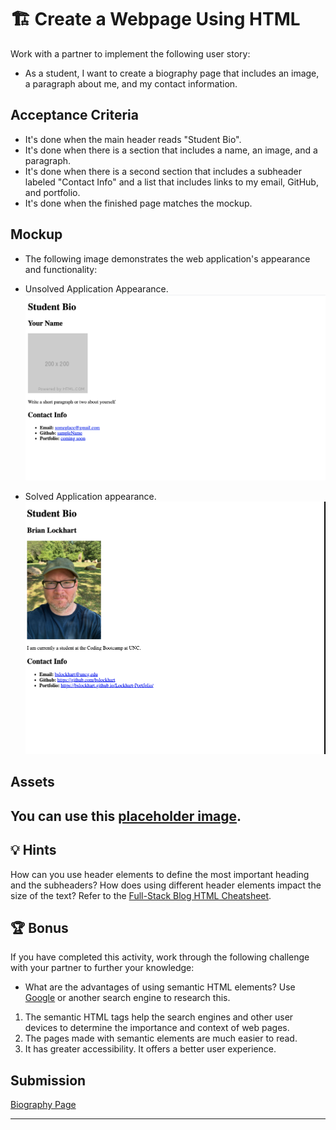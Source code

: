 # 🏗️ Create a Webpage Using HTML
Work with a partner to implement the following user story:
* As a student, I want to create a biography page that includes an image, a paragraph about me, and my contact information.

## Acceptance Criteria
* It's done when the main header reads "Student Bio".
* It's done when there is a section that includes a name, an image, and a paragraph.
* It's done when there is a second section that includes a subheader labeled "Contact Info" and a list that includes links to my email, GitHub, and portfolio.
* It's done when the finished page matches the mockup.

## Mockup
* The following image demonstrates the web application's appearance and functionality:
* Unsolved Application Appearance.
![Webpage titled "Student Bio" features "Your Name" heading, a spot for an image and bio, and a "Contact Info" section.](./assets/image-1.png)

* Solved Application appearance.
![Webpage titled "Student Bio" features "Your Name" heading, a spot for an image and bio, and a "Contact Info" section.](./assets/image-2.png)

## Assets
You can use this [placeholder image](https://via.placeholder.com/200).
---

## 💡 Hints
How can you use header elements to define the most important heading and the subheaders? How does using different header elements impact the size of the text?
Refer to the [Full-Stack Blog HTML Cheatsheet](https://coding-boot-camp.github.io/full-stack/html/html-cheatsheet).

## 🏆 Bonus
If you have completed this activity, work through the following challenge with your partner to further your knowledge:
* What are the advantages of using semantic HTML elements?
Use [Google](https://www.google.com) or another search engine to research this.
1. The semantic HTML tags help the search engines and other user devices to determine the importance and context of web pages.
2. The pages made with semantic elements are much easier to read.
3. It has greater accessibility. It offers a better user experience.


## Submission
[Biography Page](https://bslockhart.github.io/Class-Activity-01-HTML)

---